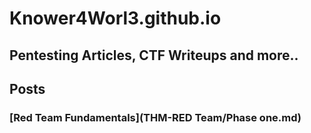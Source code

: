 # Knower4Worl3.github.io

Pentesting Articles, CTF Writeups and more..
--------------------------------------------

Posts
-----
### [Red Team Fundamentals](THM-RED Team/Phase one.md)


    







